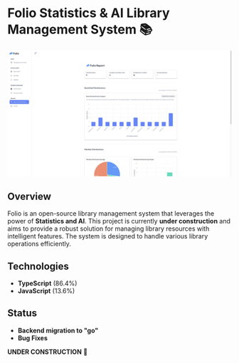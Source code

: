 # Folio Statistics & AI Library Management System 📚

![](asset_1.jpg)

## Overview

Folio is an open-source library management system that leverages the power of **Statistics and AI**. This project is currently **under construction** and aims to provide a robust solution for managing library resources with intelligent features. The system is designed to handle various library operations efficiently.

## Technologies

* **TypeScript** (86.4%)
* **JavaScript** (13.6%)

## Status
* **Backend migration to "go"**
* **Bug Fixes**
  

**UNDER CONSTRUCTION** 🚧
